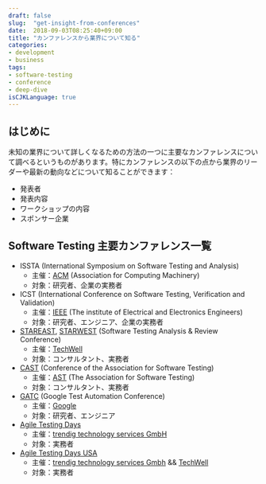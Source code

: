 ```yaml
---
draft: false
slug:  "get-insight-from-conferences"
date:  2018-09-03T08:25:40+09:00
title: "カンファレンスから業界について知る"
categories:
- development
- business
tags:
- software-testing
- conference
- deep-dive
isCJKLanguage: true
---
```


## はじめに
未知の業界について詳しくなるための方法の一つに主要なカンファレンスについて調べるというものがあります。特にカンファレンスの以下の点から業界のリーダーや最新の動向などについて知ることができます：

- 発表者
- 発表内容
- ワークショップの内容
- スポンサー企業

## Software Testing 主要カンファレンス一覧
- ISSTA (International Symposium on Software Testing and Analysis)
  - 主催：[ACM](https://www.acm.org/) (Association for Computing Machinery)
  - 対象：研究者、企業の実務者
- ICST (International Conference on Software Testing, Verification and Validation)
  - 主催：[IEEE](https://www.ieee.org/) (The institute of Electrical and Electronics Engineers)
  - 対象：研究者、エンジニア、企業の実務者
- [STAREAST](https://stareast.techwell.com/), [STARWEST](https://starwest.techwell.com/) (Software Testing Analysis & Review Conference)
  - 主催：[TechWell](https://www.techwell.com/)
  - 対象：コンサルタント、実務者
- [CAST](https://www.associationforsoftwaretesting.org/conference/) (Conference of the Association for Software Testing)
  - 主催：[AST](https://www.associationforsoftwaretesting.org/about/) (The Association for Software Testing)
  - 対象：コンサルタント、実務者
- [GATC](https://developers.google.com/google-test-automation-conference/) (Google Test Automation Conference)
  - 主催：[Google](https://google.com)
  - 対象：研究者、エンジニア
- [Agile Testing Days](https://agiletestingdays.com/)
  - 主催：[trendig technology services GmbH](https://trendig.com/)
  - 対象：実務者
- [Agile Testing Days USA](https://agiletestingdays.us/)
  - 主催：[trendig technology services Gmbh](https://trendig.com/) && [TechWell](https://www.techwell.com/)
  - 対象：実務者

